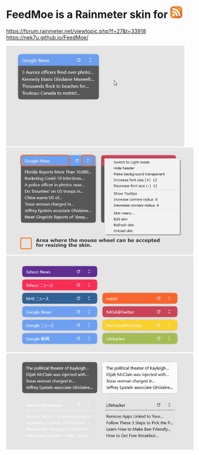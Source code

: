 # FeedMoe is a Rainmeter skin for ![](https://raw.githubusercontent.com/nek7u/FeedMoe/master/m/32px-Feed-icon.png)

https://forum.rainmeter.net/viewtopic.php?f=27&t=33918  
https://nek7u.github.io/FeedMoe/

![](https://raw.githubusercontent.com/nek7u/FeedMoe/master/m/480x270_FeedMoe_resize.gif)
![](https://raw.githubusercontent.com/nek7u/FeedMoe/master/m/700x400_FeedMoe_mouse_action.png)
![](https://raw.githubusercontent.com/nek7u/FeedMoe/master/m/700x360_FeedMoe_feeds_list.png)
![](https://raw.githubusercontent.com/nek7u/FeedMoe/master/m/700x360_FeedMoe_theme.png)
